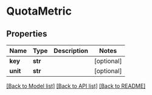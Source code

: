 # QuotaMetric


## Properties
Name | Type | Description | Notes
------------ | ------------- | ------------- | -------------
**key** | **str** |  | [optional] 
**unit** | **str** |  | [optional] 

[[Back to Model list]](../README.md#documentation-for-models) [[Back to API list]](../README.md#documentation-for-api-endpoints) [[Back to README]](../README.md)


